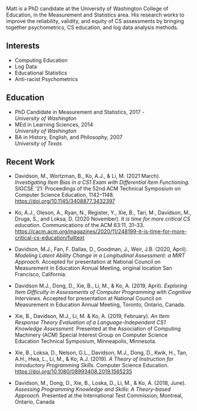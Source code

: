 Matt is a PhD candidate at the University of Washington College of Education, in the Measurement and Statistics area. His research works to improve the reliability, validity, and equity of CS assessments by bringing together psychometrics, CS education, and log data analysis methods.

## Interests

- Computing Education
- Log Data
- Educational Statistics
- Anti-racist Psychometrics

## Education

- PhD Candidate in Measurement and Statistics, 2017 -  
*University of Washington*
- MEd in Learning Sciences, 2014  
*University of Washington*
- BA in History, English, and Philosophy, 2007  
*University of Texas*

## Recent Work

- Davidson, M., Wortzman, B., Ko, A.J., & Li, M. (2021 March). *Investigating Item Bias in a CS1 Exam with Differential Item Functioning*. SIGCSE '21: Proceedings of the 52nd ACM Technical Symposium on Computer Science Education, 1142–1148. https://doi.org/10.1145/3408877.3432397

- Ko, A.J., Oleson, A., Ryan, N., Register, Y., Xie, B., Tari, M., Davidson, M., Druga, S., and Loksa, D. (2020 November). *It is time for more critical CS education*. Communications of the ACM 63:11, 31–33. https://cacm.acm.org/magazines/2020/11/248199-it-is-time-for-more-critical-cs-education/fulltext

- Davidson, M.J., Fan, F. Dallas, D., Goodman, J., Weir, J.B. (2020, April). *Modeling Latent Ability Change in a Longitudinal Assessment: a MIRT Approach.* Accepted for presentation at National Council on Measurement in Education Annual Meeting, original location San Francisco, California. 

- Davidson M.J., Dong, D., Xie, B., Li, M., & Ko, A. (2019, April). *Exploring Item Difficulty in Assessments of Computer Programming with Cognitive Interviews.* Accepted for presentation at National Council on Measurement in Education Annual Meeting, Toronto, Ontario, Canada.

- Xie, B., Davidson, M.J., Li, M. & Ko, A. (2019, February).  *An Item Response Theory Evaluation of a Language-Independent CS1 Knowledge Assessment.* Presented at the Association of Computing Machinery (ACM) Special Interest Group on Computer Science Education Technical Symposium, Minneapolis, Minnesota.

- Xie, B., Loksa, D., Nelson, G.L., Davidson, M.J., Dong, D., Kwik, H., Tan, A.H., Hwa, L., Li, M., & Ko, A.J. (2019). *A Theory of Instruction for Introductory Programming Skills.* Computer Science Education. https://doi.org/10.1080/08993408.2019.1565235

- Davidson, M., Dong, D., Xie, B., Loska, D., Li, M., & Ko, A. (2018, June). *Assessing Programming Knowledge and Skills: A Theory-based Approach.* Presented at the International Test Commission, Montreal, Ontario, Canada
